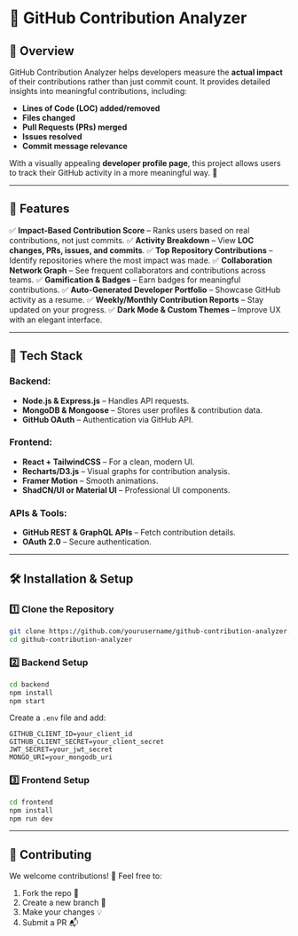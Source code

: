 # 🚀 GitHub Contribution Analyzer

## 📌 Overview
GitHub Contribution Analyzer helps developers measure the **actual impact** of their contributions rather than just commit count. It provides detailed insights into meaningful contributions, including:
- **Lines of Code (LOC) added/removed**
- **Files changed**
- **Pull Requests (PRs) merged**
- **Issues resolved**
- **Commit message relevance**

With a visually appealing **developer profile page**, this project allows users to track their GitHub activity in a more meaningful way. 🎯

---

## 🎨 Features
✅ **Impact-Based Contribution Score** – Ranks users based on real contributions, not just commits.
✅ **Activity Breakdown** – View **LOC changes, PRs, issues, and commits**.
✅ **Top Repository Contributions** – Identify repositories where the most impact was made.
✅ **Collaboration Network Graph** – See frequent collaborators and contributions across teams.
✅ **Gamification & Badges** – Earn badges for meaningful contributions.
✅ **Auto-Generated Developer Portfolio** – Showcase GitHub activity as a resume.
✅ **Weekly/Monthly Contribution Reports** – Stay updated on your progress.
✅ **Dark Mode & Custom Themes** – Improve UX with an elegant interface.

---

## 🔧 Tech Stack
### **Backend:**
- **Node.js & Express.js** – Handles API requests.
- **MongoDB & Mongoose** – Stores user profiles & contribution data.
- **GitHub OAuth** – Authentication via GitHub API.

### **Frontend:**
- **React + TailwindCSS** – For a clean, modern UI.
- **Recharts/D3.js** – Visual graphs for contribution analysis.
- **Framer Motion** – Smooth animations.
- **ShadCN/UI or Material UI** – Professional UI components.

### **APIs & Tools:**
- **GitHub REST & GraphQL APIs** – Fetch contribution details.
- **OAuth 2.0** – Secure authentication.

---

## 🛠️ Installation & Setup
### **1️⃣ Clone the Repository**
```sh
git clone https://github.com/yourusername/github-contribution-analyzer.git
cd github-contribution-analyzer
```

### **2️⃣ Backend Setup**
```sh
cd backend
npm install
npm start
```
Create a `.env` file and add:
```env
GITHUB_CLIENT_ID=your_client_id
GITHUB_CLIENT_SECRET=your_client_secret
JWT_SECRET=your_jwt_secret
MONGO_URI=your_mongodb_uri
```

### **3️⃣ Frontend Setup**
```sh
cd frontend
npm install
npm run dev
```

---

## 🤝 Contributing
We welcome contributions! 🚀 Feel free to:
1. Fork the repo 🍴
2. Create a new branch 🌿
3. Make your changes 💡
4. Submit a PR 📬



